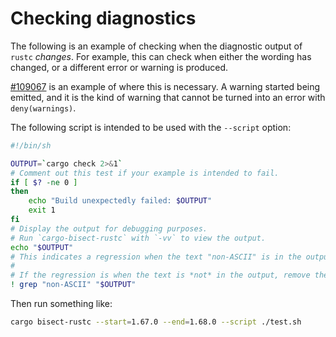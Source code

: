 # Checking diagnostics

The following is an example of checking when the diagnostic output of `rustc` *changes*.
For example, this can check when either the wording has changed, or a different error or warning is produced.

[#109067](https://github.com/rust-lang/rust/issues/109067) is an example of where this is necessary.
A warning started being emitted, and it is the kind of warning that cannot be turned into an error with `deny(warnings)`.

The following script is intended to be used with the `--script` option:

```sh
#!/bin/sh

OUTPUT=`cargo check 2>&1`
# Comment out this test if your example is intended to fail.
if [ $? -ne 0 ]
then
    echo "Build unexpectedly failed: $OUTPUT"
    exit 1
fi
# Display the output for debugging purposes.
# Run `cargo-bisect-rustc` with `-vv` to view the output.
echo "$OUTPUT"
# This indicates a regression when the text "non-ASCII" is in the output.
#
# If the regression is when the text is *not* in the output, remove the `!` prefix.
! grep "non-ASCII" "$OUTPUT"
```

Then run something like:

```sh
cargo bisect-rustc --start=1.67.0 --end=1.68.0 --script ./test.sh
```
